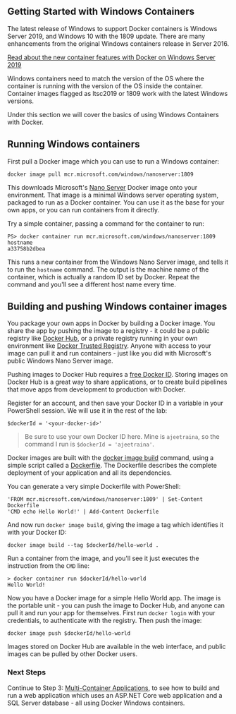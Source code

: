 ## Getting Started with Windows Containers

The latest release of Windows to support Docker containers is Windows Server 2019, and Windows 10 with the 1809 update. There are many enhancements from the original Windows containers release in Server 2016.

[Read about the new container features with Docker on Windows Server 2019](https://blog.docker.com/2019/01/announcing-support-for-windows-server-2019-within-docker-enterprise/)

Windows containers need to match the version of the OS where the container is running with the version of the OS inside the container. Container images flagged as ltsc2019 or 1809 work with the latest Windows versions.


Under this section we will cover the basics of using Windows Containers with Docker.

## Running Windows containers

First pull a Docker image which you can use to run a Windows container:

```
docker image pull mcr.microsoft.com/windows/nanoserver:1809
```

This downloads Microsoft's [Nano Server](https://hub.docker.com/_/microsoft-windows-nanoserver) Docker image onto your environment. That image is a minimal Windows server operating system, packaged to run as a Docker container. You can use it as the base for your own apps, or you can run containers from it directly.

Try a simple container, passing a command for the container to run:

```
PS> docker container run mcr.microsoft.com/windows/nanoserver:1809 hostname
a33758b2dbea
```

This runs a new container from the Windows Nano Server image, and tells it to run the `hostname` command. The output is the machine name of the container, which is actually a random ID set by Docker. Repeat the command and you'll see a different host name every time.

## Building and pushing Windows container images

You package your own apps in Docker by building a Docker image. You share the app by pushing the image to a registry - it could be a public registry like [Docker Hub](https://hub.docker.com), or a private registry running in your own environment like [Docker Trusted Registry](https://docs.docker.com/ee/dtr/). Anyone with access to your image can pull it and run containers - just like you did with Microsoft's public Windows Nano Server image.

Pushing images to Docker Hub requires a [free Docker ID](https://hub.docker.com/ "Click to create a Docker ID"). Storing images on Docker Hub is a great way to share applications, or to create build pipelines that move apps from development to production with Docker.

Register for an account, and then save your Docker ID in a variable in your PowerShell session. We will use it in the rest of the lab:

```
$dockerId = '<your-docker-id>'
```

> Be sure to use your own Docker ID here. Mine is `ajeetraina`, so the command I run is `$dockerId = 'ajeetraina'`.

Docker images are built with the [docker image build](https://docs.docker.com/engine/reference/commandline/image_build/ "docker image build reference") command, using a simple script called a [Dockerfile](https://docs.docker.com/engine/reference/builder/ "Dockerfile reference"). The Dockerfile describes the complete deployment of your application and all its dependencies.

You can generate a very simple Dockerfile with PowerShell:

```
'FROM mcr.microsoft.com/windows/nanoserver:1809' | Set-Content Dockerfile
'CMD echo Hello World!' | Add-Content Dockerfile
```

And now run `docker image build`, giving the image a tag which identifies it with your Docker ID:

```
docker image build --tag $dockerId/hello-world .
```

Run a container from the image, and you'll see it just executes the instruction from the `CMD` line:

```
> docker container run $dockerId/hello-world
Hello World!
```

Now you have a Docker image for a simple Hello World app. The image is the portable unit - you can push the image to Docker Hub, and anyone can pull it and run your app for themselves. First run `docker login` with your credentials, to authenticate with the registry. Then push the image:

```
docker image push $dockerId/hello-world
```

Images stored on Docker Hub are available in the web interface, and public images can be pulled by other Docker users.

### Next Steps

Continue to Step 3: [Multi-Container Applications](https://github.com/collabnix/dockerlabs/blob/master/intermediate/docker-desktop-for-windows/lab03-multicontainerapp.md), to see how to build and run a web application which uses an ASP.NET Core web application and a SQL Server database - all using Docker Windows containers.
